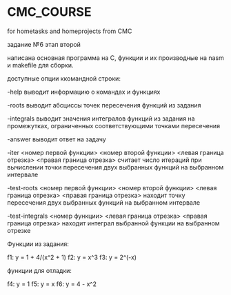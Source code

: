 # CMC_COURSE
for hometasks and homeprojects from CMC

задание №6 этап второй

написана основная программа на С, функции и их производные на nasm и makefile для сборки.

доступные опции ккомандной строки:

-help выводит информацию о командах и функциях

-roots выводит абсциссы точек пересечения функций из задания

-integrals выводит значения интегралов функций из задания на промежутках, ограниченных соответствующими точками пересечения

-answer выводит ответ на задачу

-iter <номер первой функции> <номер второй функции> <левая граница отрезка> <правая граница отрезка> считает число итераций при вычислении точки пересечения двух выбранных функций на выбранном интервале

-test-roots <номер первой функции> <номер второй функции> <левая граница отрезка> <правая граница отрезка> находит точку пересечения двух выбранных функций на выбранном интервале

-test-integrals <номер функции> <левая граница отрезка> <правая граница отрезка> находит интеграл выбранной функции на выбранном отрезке

Функции из задания: 

f1: y = 1 + 4/(x^2 + 1)
f2: y = x^3
f3: y = 2^(-x)

функции для отладки:

f4: y = 1
f5: y = x
f6: y = 4 - x^2
